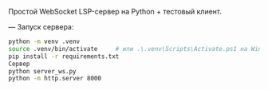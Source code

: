 
Простой WebSocket LSP-сервер на Python + тестовый клиент.

— Запуск сервера:
```bash
python -m venv .venv
source .venv/bin/activate     # или .\.venv\Scripts\Activate.ps1 на Windows
pip install -r requirements.txt
Сервер
python server_ws.py
python -m http.server 8000
